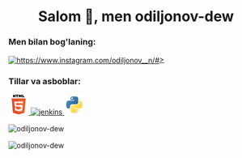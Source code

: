 <h1 align="center">Salom 👋, men odiljonov-dew </h1>
<h3 align="left">Men bilan bog'laning:</h3>
<p align="left">
<a href=" https://instagram.com/https://www.instagram.com/odiljonov__n/#" target="blank"><img align="center" src="https://raw.githubusercontent.com/rahuldkjain/ github-profile-readme-generator/master/src/images/icons/Social/instagram.svg" alt="https://www.instagram.com/odiljonov__n/#" height="30" width="40" / >></a>
</p>

<h3 align="left">Tillar va asboblar:</h3>
<p align="left"> <a href="https://www.w3.org/html/ " target="_blank" rel="noreferrer"> <img src="https://raw.githubusercontent.com/devicons/devicon/master/icons/html5/html5-original-wordmark.svg" alt="html5" width="40" height="40"/> </a> <a href="https://www.jenkins.io" target="_blank" rel="noreferrer"> <img src="https:/ /www.vectorlogo.zone/logos/jenkins/jenkins-icon.svg" alt="jenkins" width="40" height="40"/> </a> <a href="https://www.python .org" target="_blank" rel="noreferrer"> <img src="https://raw.githubusercontent.com/devicons/devicon/master/icons/python/python-original.svg" alt="python" width="40" height="40"/> </a> </p>

<p> <img align="center" src="https://github-readme-stats.vercel.app/api ?username=odiljonov-dew&show_icons=true&locale=en" alt="odiljonov-dew" /></p>

<p><img align="center" src="https://github-readme-streak-stats.herokuapp .com/?user=odiljonov-dew&" alt="odiljonov-dew" /></p>

